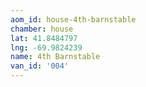 ```yaml
---
aom_id: house-4th-barnstable
chamber: house
lat: 41.8484797
lng: -69.9824239
name: 4th Barnstable
van_id: '004'
---
```

